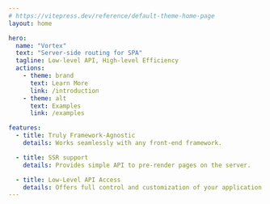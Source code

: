 ```yaml
---
# https://vitepress.dev/reference/default-theme-home-page
layout: home

hero:
  name: "Vortex"
  text: "Server-side routing for SPA"
  tagline: Low-level API, High-level Efficiency
  actions:
    - theme: brand
      text: Learn More
      link: /introduction
    - theme: alt
      text: Examples
      link: /examples

features:
  - title: Truly Framework-Agnostic
    details: Works seamlessly with any front-end framework.

  - title: SSR support
    details: Provides simple API to pre-render pages on the server.

  - title: Low-Level API Access
    details: Offers full control and customization of your application.
---
```


